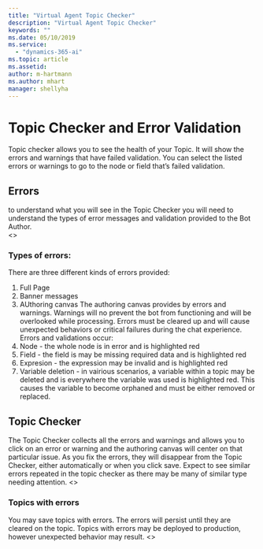```yaml
---
title: "Virtual Agent Topic Checker"
description: "Virtual Agent Topic Checker"
keywords: ""
ms.date: 05/10/2019
ms.service:
  - "dynamics-365-ai"
ms.topic: article
ms.assetid: 
author: m-hartmann
ms.author: mhart
manager: shellyha
---
```


# Topic Checker and Error Validation
Topic checker allows you to see the health of your Topic.  It will show the errors and warnings that have failed validation.  You can select the listed errors or warnings to go to the node or field that’s failed validation.

## Errors
to understand what you will see in the Topic Checker you will need to understand the types of error messages and validation provided to the Bot Author.  
<<Node with error Image>>
### Types of errors: 
There are three different kinds of errors provided: 
1. Full Page
2. Banner messages
3. AUthoring canvas
The authoring canvas provides by errors and warnings.  Warnings will no prevent the bot from functioning and will be overlooked while processing.  Errors must be cleared up and will cause unexpected behaviors or critical failures during the chat experience.  
Errors and validations occur: 
1. Node - the whole node is in error and is highlighted red
2. Field - the field is may be missing required data and is highlighted red
3. Expresion - the expression may be invalid and is highlighted red
4. Variable deletion - in vairious scenarios, a variable within a topic may be deleted and is everywhere the variable was used is highlighted red. This causes the variable to become orphaned and must be either removed or replaced. 

## Topic Checker
The Topic Checker collects all the errors and warnings and allows you to click on an error or warning and the authoring canvas will center on that particular issue.  As you fix the errors, they will disappear from the Topic Checker, either automatically or when you click save.  Expect to see similar errors repeated in the topic checker as there may be many of similar type needing attention.
<<Topic checker Image>>
### Topics with errors
You may save topics with errors.  The errors will persist until they are cleared on the topic.  Topics with errors may be deployed to production, however unexpected behavior may result.
<<Save with errors Image>>  
